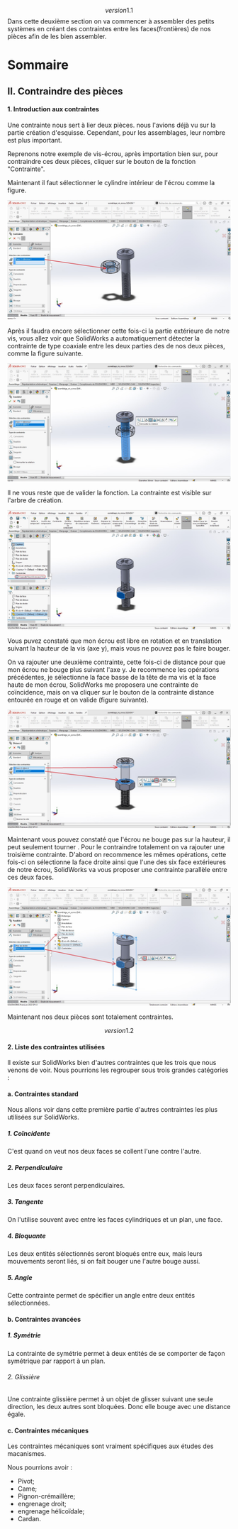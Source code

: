 $$version 1.1$$
Dans cette deuxième section on va commencer à assembler des petits systèmes en créant des contraintes entre les faces(frontières) de nos pièces afin de les bien assembler.

# Sommaire

## II. Contraindre des pièces

#### 1. Introduction aux contraintes

Une contrainte nous sert à lier deux pièces. nous l'avions déjà vu sur la partie création d'esquisse. Cependant, pour les assemblages, leur nombre est plus important.

Reprenons notre exemple de vis-écrou, après importation bien sur, pour contraindre ces deux pièces, cliquer sur le bouton de la fonction "Contrainte".

Maintenant il faut sélectionner le cylindre intérieur de l'écrou comme la figure.

![](../Attachements/contrainte_cylindre_int_ecrou.jpg)

Après il faudra encore sélectionner cette fois-ci la partie extérieure de notre vis, vous allez voir que SolidWorks a automatiquement détecter la contrainte de type coaxiale entre les deux parties des de nos deux pièces, comme la figure suivante.

![](../Attachements/contrainte_vis_ecrou.jpg)

Il ne vous reste que de valider la fonction. La contrainte est visible sur l'arbre de création.

![](../Attachements/contrainte_ecrou_rotation.jpg)

Vous puvez constaté que mon écrou est libre en rotation et en translation suivant la hauteur de la vis (axe y), mais vous ne pouvez pas le faire bouger.

On va rajouter une deuxième contrainte, cette fois-ci de distance pour que mon écrou ne bouge plus suivant l'axe y.
Je recommence les opérations précédentes, je sélectionne la face basse de la tête de ma vis et la face haute de mon écrou, SolidWorks me proposera une contrainte de coïncidence, mais on va cliquer sur le bouton de la contrainte distance entourée en rouge et on valide (figure suivante).

![](../Attachements/contrainte_hauteur.jpg)

Maintenant vous pouvez constaté que l'écrou ne bouge pas sur la hauteur, il peut seulement tourner . Pour le contraindre totalement on va rajouter une troisième contrainte. 
D'abord on recommence les mêmes opérations, cette fois-ci on sélectionne la face droite ainsi que l'une des six face extérieures de notre écrou, SolidWorks va vous proposer une contrainte parallèle entre ces deux faces.

![](../Attachements/contrainte_parallele.jpg)

Maintenant nos deux pièces sont totalement contraintes.

$$version 1.2$$

#### 2. Liste des contraintes utilisées

Il existe sur SolidWorks bien d'autres contraintes que les trois que nous venons de voir. Nous pourrions les regrouper sous trois grandes catégories : 

#### a. Contraintes standard

Nous allons voir dans cette première partie d'autres contraintes les plus utilisées sur SolidWorks.

##### 1. Coïncidente

C'est quand on veut nos deux faces se collent l'une contre l'autre.

##### 2. Perpendiculaire

Les deux faces seront perpendiculaires.

##### 3. Tangente

On l'utilise souvent avec entre les faces cylindriques et un plan, une face. 

##### 4. Bloquante

Les deux entités sélectionnés seront bloqués entre eux, mais leurs mouvements seront liés, si on fait bouger une l'autre bouge aussi.

##### 5. Angle

Cette contrainte permet de spécifier un angle entre deux entités sélectionnées.

#### b. Contraintes avancées

##### 1. Symétrie

La contrainte de symétrie permet à deux entités de se comporter de façon symétrique par rapport à un plan.

###### 2. Glissière

Une contrainte  glissière permet à un objet de glisser suivant une seule direction, les deux autres sont bloquées. Donc elle bouge avec une distance égale.

#### c. Contraintes mécaniques

Les contraintes mécaniques sont vraiment spécifiques aux études des macanismes. 

Nous pourrions avoir : 

- Pivot; 
- Came; 
- Pignon-crémaillère; 
- engrenage droit; 
- engrenage hélicoïdale; 
- Cardan.
